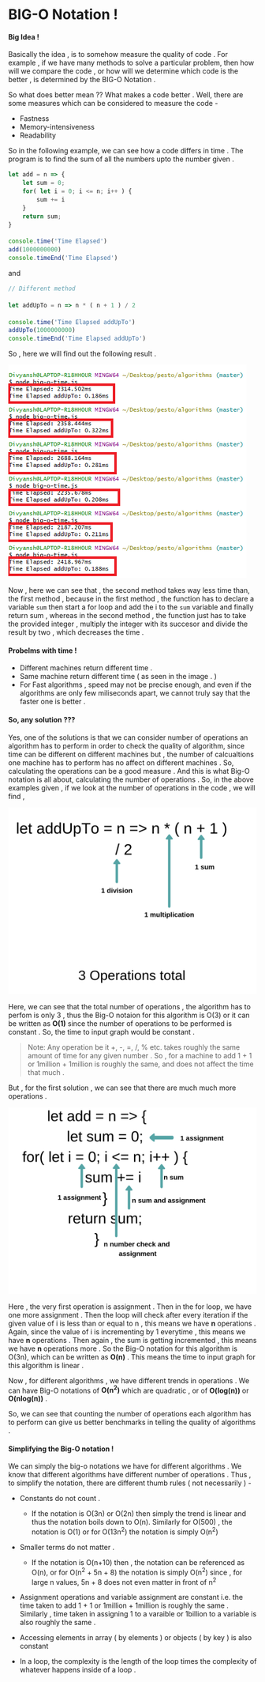 # BIG-O Notation !

#### Big Idea !

Basically the idea , is to somehow measure the quality of code . For example , if we have many methods to solve a 
particular problem, then how will we compare the code , or how will we determine which code is the better , is 
determined by the BIG-O Notation . 

So what does better mean ?? What makes a code better . Well, there are some measures which can be considered to 
measure the code - 

- Fastness 
- Memory-intensiveness
- Readability 

So in the following example, we can see how a code differs in time . The program is to find the sum of all the numbers 
upto the number given . 

```javascript
let add = n => {
	let sum = 0;
	for( let i = 0; i <= n; i++ ) {
		sum += i
	}
	return sum;
}

console.time('Time Elapsed')
add(1000000000)
console.timeEnd('Time Elapsed')
```

and 

```javascript
// Different method

let addUpTo = n => n * ( n + 1 ) / 2

console.time('Time Elapsed addUpTo')
addUpTo(1000000000)
console.timeEnd('Time Elapsed addUpTo')
```

So , here we will find out the following result .

![1.png](1.png)

Now , here we can see that , the second method takes way less time than, the first method , because in the first method , the function has to declare a variable ```sum``` then start a for loop and add the i to the ```sum``` variable and finally return sum , whereas in the second method , the function just has to take the provided integer , multiply the integer with its succesor and divide the result by two , which decreases the time .

#### Probelms with time !

- Different machines return different time .
- Same machine return different time ( as seen in the image . )
- For Fast algorithms , speed may not be precise enough, and even if the algorithms are only few miliseconds apart, we cannot truly say that the faster one is better .

#### So, any solution ???

Yes, one of the solutions is that we can consider number of operations an algorithm has to perform in order to check the quality of algorithm, since time can be different on different machines but , the number of calcualtions one machine has to perform has no affect on different machines . So, calculating the operations can be a good measure . And this is what Big-O notation is all about, calculating the number of operations . So, in the above examples given , if we look at the number of operations in the code , we will find ,

![3.png](3.png)

Here, we can see that the total number of operations , the algorithm has to perfom is only 3 , thus the Big-O notaion for this algorithm is O(3) or it can be written as __O(1)__ since the number of operations to be performed is constant . So, the time to input graph would be constant .

> Note: Any operation be it +, -, =, /, % etc. takes roughly the same amount of time for any given number . So , for a machine to add 1 + 1 or 1million + 1million is roughly the same, and does not affect the time that much .

But , for the first solution , we can see that there are much much more operations .

![2.png](2.png)

Here , the very first operation is assignment . Then in the for loop, we have one more assignment . Then the loop will check after every iteration if the given value of i is less than or equal to n ,  this means we have __n__ operations . Again, since the value of i is incrementing by 1 everytime , this means we have __n__ operations . Then again , the sum is getting incremented , this means we have __n__ operations more . So the Big-O notation for this algorithm is O(3n), which can be written as __O(n)__ . This means the time to input graph for this algorithm is linear .

Now , for different algorithms , we have different trends in operations . We can have Big-O notations of __O(n<sup>2</sup>)__ which are quadratic , or of __O(log(n))__ or __O(nlog(n))__ . 

So, we can see that counting the number of operations each algorithm has to perform can give us better benchmarks in telling the quality of algorithms .

#### Simplifying the Big-O notation !

We can simply the big-o notations we have for different algorithms . We know that different algorithms have different number of operations . Thus , to simplify the notation, there are different thumb rules ( not necessarily ) - 

- Constants do not count .
	- If the notation is O(3n) or O(2n) then simply the trend is linear and thus the notation boils down to O(n). Similarly for O(500) , the notation is O(1) or for O(13n<sup>2</sup>) the notation is simply O(n<sup>2</sup>)

- Smaller terms do not matter .
	- If the notation is O(n+10) then , the notation can be referenced as O(n), or for O(n<sup>2</sup> + 5n + 8) the notation is simply O(n<sup>2</sup>) since , for large n values, 5n + 8 does not even matter in front of n<sup>2</sup>

- Assignment operations and variable assignment are constant i.e. the time taken to add 1 + 1 or 1million + 1million is roughly the same . Similarly , time taken in assigning 1 to a varaible or 1billion to a variable is also roughly the same .
	
- Accessing elements in array ( by elements ) or objects ( by key ) is also constant

- In a loop, the complexity is the length of the loop times the complexity of whatever happens inside of a loop . 